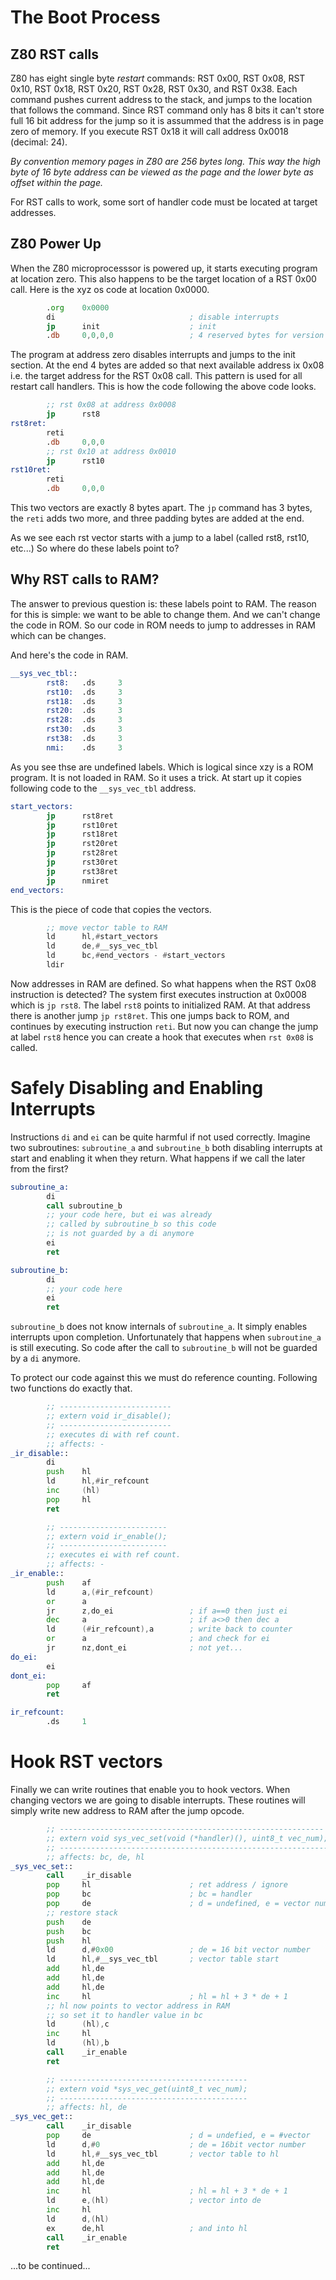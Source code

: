 # The Boot Process

## Z80 RST calls

Z80 has eight single byte *restart* commands: RST 0x00, RST 0x08, RST 0x10, RST 0x18, RST 0x20, RST 0x28, RST 0x30, and RST 0x38. Each command pushes current address to the stack, and jumps to the location that follows the command. Since RST command only has 8 bits it can't store full 16 bit address for the jump so it is assummed that the address is in page zero of memory. If you execute RST 0x18 it will call address 0x0018 (decimal: 24). 

*By convention memory pages in Z80 are 256 bytes long. This way the high byte of 16 byte address can be viewed as the page and the lower byte as offset within the page.*

For RST calls to work, some sort of handler code must be located at target addresses.

## Z80 Power Up 

When the Z80 microprocesssor is powered up, it starts executing program at location zero. This also happens to be the target location of a RST 0x00 call. Here is the xyz os code at location 0x0000.

~~~asm
        .org    0x0000
        di                              ; disable interrupts
        jp      init                    ; init
        .db     0,0,0,0                 ; 4 reserved bytes for version
~~~

The program at address zero disables interrupts and jumps to the init section. At the end 4 bytes are added so that next available address ix 0x08 i.e. the target address for the RST 0x08 call. This pattern is used for all restart call handlers. This is how the code following the above code looks.

~~~asm
        ;; rst 0x08 at address 0x0008
        jp      rst8
rst8ret:
        reti
        .db     0,0,0
        ;; rst 0x10 at address 0x0010
        jp      rst10
rst10ret:
        reti
        .db     0,0,0
~~~

This two vectors are exactly 8 bytes apart. The `jp` command has 3 bytes, the `reti` adds two more, and three padding bytes are added at the end. 

As we see each rst vector starts with a jump to a label (called rst8, rst10, etc...) So where do these labels point to?

## Why RST calls to RAM?

The answer to previous question is: these labels point to RAM. The reason for this is simple: we want to be able to change them. And we can't change the code in ROM. So our code in ROM needs to jump to addresses in RAM which can be changes. 

And here's the code in RAM.

~~~asm
__sys_vec_tbl::
        rst8:   .ds     3
        rst10:  .ds     3
        rst18:  .ds     3
        rst20:  .ds     3
        rst28:  .ds     3
        rst30:  .ds     3
        rst38:  .ds     3
        nmi:    .ds     3
~~~

As you see thse are undefined labels. Which is logical since xzy is a ROM program. It is not loaded in RAM. So it uses a trick. At start up it copies following code to the `__sys_vec_tbl` address.

~~~asm
start_vectors:
        jp      rst8ret
        jp      rst10ret
        jp      rst18ret
        jp      rst20ret
        jp      rst28ret
        jp      rst30ret
        jp      rst38ret
        jp      nmiret
end_vectors:
~~~

This is the piece of code that copies the vectors.

~~~asm
        ;; move vector table to RAM
        ld      hl,#start_vectors
        ld      de,#__sys_vec_tbl
        ld      bc,#end_vectors - #start_vectors
        ldir
~~~

Now addresses in RAM are defined. So what happens when the RST 0x08 instruction is detected? The system first executes instruction at 0x0008 which is `jp rst8`. The label `rst8` points to initialized RAM. At that address there is another jump `jp rst8ret`. This one jumps back to ROM, and continues by executing instruction `reti`. But now you can change the jump at label `rst8` hence you can create a hook that executes when `rst 0x08` is called.

# Safely Disabling and Enabling Interrupts

Instructions `di` and `ei` can be quite harmful if not used correctly. Imagine two subroutines: `subroutine_a` and `subroutine_b` both disabling interrupts at start and enabling it when they return. What happens if we call the later from the first?

~~~asm
subroutine_a:
        di
        call subroutine_b
        ;; your code here, but ei was already
        ;; called by subroutine_b so this code
        ;; is not guarded by a di anymore
        ei
        ret

subroutine_b:
        di
        ;; your code here
        ei
        ret
~~~

`subroutine_b` does not know internals of `subroutine_a`. It simply enables interrupts upon completion. Unfortunately that happens when `subroutine_a` is still executing. So code after the call to `subroutine_b` will not be guarded by a `di` anymore.

To protect our code against this we must do reference counting. Following two functions do exactly that. 

~~~asm
        ;; -------------------------
        ;; extern void ir_disable();
        ;; -------------------------
        ;; executes di with ref count.
        ;; affects: -
_ir_disable::	
        di
        push    hl
        ld		hl,#ir_refcount
        inc		(hl)
        pop     hl
        ret

        ;; ------------------------
        ;; extern void ir_enable();
        ;; ------------------------
        ;; executes ei with ref count.
        ;; affects: -
_ir_enable::
        push    af
        ld		a,(#ir_refcount)
        or		a
        jr		z,do_ei					; if a==0 then just ei		
        dec		a						; if a<>0 then dec a
        ld		(#ir_refcount),a	    ; write back to counter
        or		a						; and check for ei
        jr		nz,dont_ei				; not yet...
do_ei:		
        ei
dont_ei:	
        pop     af
        ret

ir_refcount:
        .ds		1
~~~

# Hook RST vectors

Finally we can write routines that enable you to hook vectors. When changing vectors we are going to disable interrupts. These routines will simply write new address to RAM after the jump opcode.

~~~asm
        ;; -----------------------------------------------------------
        ;; extern void sys_vec_set(void (*handler)(), uint8_t vec_num);
        ;; ------------------------------------------------------------
        ;; affects: bc, de, hl
_sys_vec_set::
        call    _ir_disable
        pop		hl                      ; ret address / ignore
        pop		bc                      ; bc = handler
        pop		de                      ; d = undefined, e = vector number
        ;; restore stack
        push	de
        push	bc
        push	hl
        ld		d,#0x00                 ; de = 16 bit vector number
        ld		hl,#__sys_vec_tbl       ; vector table start
        add		hl,de
        add		hl,de
        add		hl,de
        inc		hl						; hl = hl + 3 * de + 1
        ;; hl now points to vector address in RAM		
        ;; so set it to handler value in bc
        ld		(hl),c
        inc		hl
        ld		(hl),b
        call    _ir_enable
        ret

        ;; ------------------------------------------
        ;; extern void *sys_vec_get(uint8_t vec_num);
        ;; ------------------------------------------
        ;; affects: hl, de
_sys_vec_get::
        call    _ir_disable
        pop     de                      ; d = undefied, e = #vector
        ld      d,#0                    ; de = 16bit vector number
        ld      hl,#__sys_vec_tbl       ; vector table to hl
        add		hl,de
        add		hl,de
        add		hl,de
        inc		hl                      ; hl = hl + 3 * de + 1
        ld      e,(hl)                  ; vector into de
        inc     hl
        ld      d,(hl)
        ex      de,hl                   ; and into hl
        call    _ir_enable
        ret
~~~


...to be continued...

